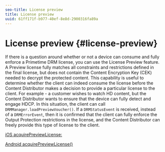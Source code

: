 ```yaml
---
seo-title: License preview
title: License preview
uuid: 61ff171f-b977-40ef-8e8d-2900316fa89a
---
```


# License preview {#license-preview}

If there is a question around whether or not a device can consume and fully enforce a Primetime DRM license, you can use the License Preview feature. A Preview license fully matches all constraints and restrictions defined in the final license, but does not contain the Content Encryption Key (CEK) needed to decrypt the protected content. This capability is useful to determine whether the client can indeed consume the license before the Content Distributor makes a decision to provide a particular license to the client. For example - a customer wishes to watch HD content, but the Content Distributor wants to ensure that the device can fully detect and engage HDCP. In this situation, the client can call `DRMManager.loadPreviewVoucher()`. If a `DRMStatusEvent` is received, instead of a `DRMErrorEvent`, then it is confirmed that the client can fully enforce the Output Protection restrictions in the license, and the Content Distributor can freely provide this type of license to the client.

[iOS acquirePreviewLicense:](https://help.adobe.com/en_US/primetime/api/drm-apis/client/ios/interface_d_r_m_manager.html#a3baac603bdd8826624dbe97f9faaba10)

[Android acquirePreviewLicense()](https://help.adobe.com/en_US/primetime/api/drm-apis/client/android/com/adobe/ave/drm/DRMManager.html#acquirePreviewLicense(com.adobe.ave.drm.DRMMetadata,%20com.adobe.ave.drm.DRMOperationErrorCallback,%20com.adobe.ave.drm.DRMLicenseAcquiredCallback)) 
